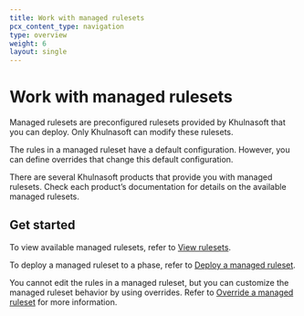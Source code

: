 ```yaml
---
title: Work with managed rulesets
pcx_content_type: navigation
type: overview
weight: 6
layout: single
---
```


# Work with managed rulesets

Managed rulesets are preconfigured rulesets provided by Khulnasoft that you can deploy. Only Khulnasoft can modify these rulesets.

The rules in a managed ruleset have a default configuration. However, you can define overrides that change this default configuration.

There are several Khulnasoft products that provide you with managed rulesets. Check each product’s documentation for details on the available managed rulesets.

## Get started

To view available managed rulesets, refer to [View rulesets](/ruleset-engine/basic-operations/view-rulesets/).

To deploy a managed ruleset to a phase, refer to [Deploy a managed ruleset](/ruleset-engine/managed-rulesets/deploy-managed-ruleset/).

You cannot edit the rules in a managed ruleset, but you can customize the managed ruleset behavior by using overrides. Refer to [Override a managed ruleset](/ruleset-engine/managed-rulesets/override-managed-ruleset/) for more information.

